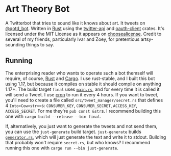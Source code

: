 Art Theory Bot
==============

A Twitterbot that tries to sound like it knows about art. It tweets on [@qotd_bot](https://twitter.com/qotd_bot "Art Theory Bot on Twitter").
Written in [Rust](https://www.rust-lang.org/ "Rust") using the [twitter-api](https://crates.io/crates/twitter-api "twitter-api") and [oauth-client](https://crates.io/crates/oauth-client "oauth-client") crates.
It's licensed under the MIT License as it appears on [choosealicense](https://choosealicense.com/licenses/mit/ "MIT License").
Credit to several of my friends, particularly Ivar and Zoey, for pretentious artsy-sounding things to say.

Running
-------

The enterprising reader who wants to operate such a bot themself will require, of course, [Rust](https://www.rust-lang.org/ "Rust") and [Cargo](https://crates.io/ "Cargo"). I use rust-stable, and I built this bot using 1.17, but because it compiles on stable it should compile on anything 1.17+.
The build target `final` uses [`main.rs`](https://github.com/annydalch/art_theory_bot/blob/master/src/main.rs "main.rs"), and for every time it is called it will send a Tweet. I use [cron](https://en.wikipedia.org/wiki/Cron "Cron") to run it every 4 hours. If you want to tweet, you'll need to create a file called `src/tweet_manager/secret.rs` that defines 4 `Into<Cow<str>>`s: `CONSUMER_KEY`, `CONSUMER_SECRET`, `ACCESS_KEY`, `ACCESS_SECRET`. For me they're `pub const &str`s.
I recommend building this one with `cargo build --release --bin final`.

If, alternatively, you just want to generate the tweets and not send them, you can use the `just-generate` build target. `just-generate` builds [`generator.rs`](https://github.com/annydalch/art_theory_bot/blob/master/src/generator.rs "generator.rs"), which will just generate the text and write it to stdout. Building that probably won't require `secret.rs`, but who knows?
I recommend running this one with `cargo run --bin just-generate`.
